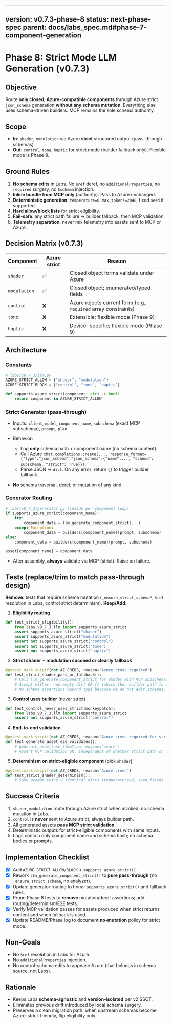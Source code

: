---

version: v0.7.3-phase-8
status: next-phase-spec
parent: docs/labs_spec.md#phase-7-component-generation
------------------------------------------------------

# Phase 8: Strict Mode LLM Generation (v0.7.3)

## Objective

Route **only closed, Azure-compatible components** through Azure strict `json_schema` generation **without any schema mutation**. Everything else uses schema-driven builders. MCP remains the sole schema authority.

## Scope

* **In**: `shader`, `modulation` via Azure **strict** structured output (pass-through schemas).
* **Out**: `control`, `tone`, `haptic` for strict mode (builder fallback only). Flexible mode is Phase 9.

## Ground Rules

1. **No schema edits** in Labs. No `$ref` deref, no `additionalProperties`, no `required` surgery, no `$schema` injection.
2. **Inline bundle from MCP only** (authority). Pass to Azure unchanged.
3. **Deterministic generation**: `temperature=0`, `max_tokens=2048`, fixed `seed` if supported.
4. **Hard allow/block lists** for strict eligibility.
5. **Fail-safe**: any strict path failure → builder fallback, then MCP validation.
6. **Telemetry separation**: never mix telemetry into assets sent to MCP or Azure.

## Decision Matrix (v0.7.3)

| Component    | Azure strict | Reason                                                          |
| ------------ | ------------ | --------------------------------------------------------------- |
| `shader`     | ✅            | Closed object forms validate under Azure                        |
| `modulation` | ✅            | Closed object; enumerated/typed fields                          |
| `control`    | ❌            | Azure rejects current form (e.g., `required` array constraints) |
| `tone`       | ❌            | Extensible; flexible mode (Phase 9)                             |
| `haptic`     | ❌            | Device-specific; flexible mode (Phase 9)                        |

## Architecture

### Constants

```python
# labs/v0_7_3/llm.py
AZURE_STRICT_ALLOW = {"shader", "modulation"}
AZURE_STRICT_BLOCK = {"control", "tone", "haptic"}

def supports_azure_strict(component: str) -> bool:
    return component in AZURE_STRICT_ALLOW
```

### Strict Generator (pass-through)

* Inputs: `client`, `model`, `component_name`, `subschema` (exact MCP subschema), `prompt`, `plan`.
* Behavior:

  * Log **only** schema hash + component name (no schema content).
  * Call Azure `chat.completions.create(..., response_format={"type":"json_schema","json_schema":{"name":..., "schema": subschema, "strict": True}})`.
  * Parse JSON → `dict`. On any error: return `{}` to trigger builder fallback.
* **No** schema traversal, deref, or mutation of any kind.

### Generator Routing

```python
# labs/v0_7_3/generator.py (inside per-component loop)
if supports_azure_strict(component_name):
    try:
        component_data = llm_generate_component_strict(...)
    except Exception:
        component_data = builders[component_name](prompt, subschema)
else:
    component_data = builders[component_name](prompt, subschema)

asset[component_name] = component_data
```

* After assembly, **always** validate via MCP (strict). Raise on failure.

## Tests (replace/trim to match pass-through design)

**Remove**: tests that require schema mutation (`_ensure_strict_schema*`, `$ref` resolution in Labs, control strict determinism).
**Keep/Add**:

1. **Eligibility routing**

```python
def test_strict_eligibility():
    from labs.v0_7_3.llm import supports_azure_strict
    assert supports_azure_strict("shader")
    assert supports_azure_strict("modulation")
    assert not supports_azure_strict("control")
    assert not supports_azure_strict("tone")
    assert not supports_azure_strict("haptic")
```

2. **Strict shader + modulation succeed or cleanly fallback**

```python
@pytest.mark.skipif(not AZ_CREDS, reason="Azure creds required")
def test_strict_shader_pass_or_fallback():
    # Call llm_generate_component_strict for shader with MCP subschema.
    # Accept either: non-empty dict OR {} (which then builder path is tested below).
    # No schema assertions beyond type because we do not edit schemas.
```

3. **Control uses builder** (never strict)

```python
def test_control_never_uses_strict(monkeypatch):
    from labs.v0_7_3.llm import supports_azure_strict
    assert not supports_azure_strict("control")
```

4. **End-to-end validation**

```python
@pytest.mark.skipif(not AZ_CREDS, reason="Azure creds required for strict path")
def test_generate_asset_e2e_validates():
    # generate_asset(use_llm=True, engine="azure")
    # Assert MCP validation ok, independent of whether strict path or fallback took effect.
```

5. **Determinism on strict-eligible component** (pick `shader`)

```python
@pytest.mark.skipif(not AZ_CREDS, reason="Azure creds")
def test_strict_shader_determinism():
    # Same prompt twice → identical dicts (temperature=0, seed fixed)
```

## Success Criteria

1. `shader`, `modulation` route through Azure strict when invoked; no schema mutation in Labs.
2. `control` is **never** sent to Azure strict; always builder path.
3. All generated assets **pass MCP strict validation**.
4. Deterministic outputs for strict-eligible components with same inputs.
5. Logs contain only component name and schema hash; no schema bodies or prompts.

## Implementation Checklist

- [x] Add `AZURE_STRICT_ALLOW/BLOCK` + `supports_azure_strict()`.
- [x] Rework `llm_generate_component_strict()` to **pure pass-through** (no `_ensure_strict_schema`, no analyzer).
- [x] Update generator routing to honor `supports_azure_strict()` and fallback rules.
- [x] Prune Phase 8 tests to **remove** mutation/deref assertions; add routing/determinism/E2E tests.
- [x] Verify MCP validation passes for assets produced when strict returns content and when fallback is used.
- [x] Update README/Phase log to document **no-mutation** policy for strict mode.

## Non-Goals

* No `$ref` resolution in Labs for Azure.
* No `additionalProperties` injection.
* No control-schema edits to appease Azure (that belongs in schema source, not Labs).

## Rationale

* Keeps Labs **schema-agnostic** and **version-isolated** per v2 SSOT.
* Eliminates previous drift introduced by local schema surgery.
* Preserves a clean migration path: when upstream schemas become Azure-strict-friendly, flip eligibility only.
